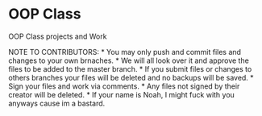 # OOP Class
 OOP Class projects and Work

NOTE TO CONTRIBUTORS:
           * You may only push and commit files and changes to your own brnaches.
           * We will all look over it and approve the files to be added to the master branch. 
           * If you submit files or changes to others branches your files will be deleted and no backups will be saved.
           * Sign your files and work via comments.
           * Any files not signed by their creator will be deleted.
           * If your name is Noah, I might fuck with you anyways cause im a bastard.